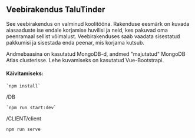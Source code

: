 ## Veebirakendus TaluTinder

See veebirakendus on valminud koolitööna. Rakenduse eesmärk on kuvada aiasaaduste ise endale korjamise huvilisi ja neid, kes pakuvad oma peenramaal sellist võimalust. Veebirakenduses saab vaadata sisestatud pakkumisi ja sisestada enda peenar, mis korjama kutsub.

Andmebaasina on kasutatud MongoDB-d, andmed "majutatud" MongoDB Atlas clusterisse.
Lehe kuvamiseks on kasutatud Vue-Bootstrapi.


#### Käivitamiseks:

```
`npm install`
```

/DB
```
`npm run start:dev`
```

/CLIENT/client
```
npm run serve
```


